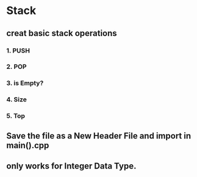 # Stack
## creat basic stack operations
### 1. PUSH
### 2. POP
### 3. is Empty?
### 4. Size
### 5. Top

## Save the file as a New Header File and import in main().cpp
## only works for Integer Data Type.
